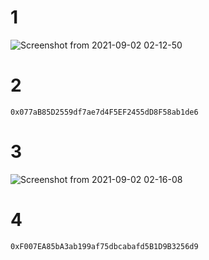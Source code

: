 # 1
![Screenshot from 2021-09-02 02-12-50](https://user-images.githubusercontent.com/89813113/131757323-817a6117-a1b4-472f-9c4e-7d87c507d236.png)
# 2
~~~
0x077aB85D2559df7ae7d4F5EF2455dD8F58ab1de6
~~~
# 3
![Screenshot from 2021-09-02 02-16-08](https://user-images.githubusercontent.com/89813113/131757551-e8ec34f0-6d95-477c-b6bd-1ba715149ceb.png)
# 4
~~~
0xF007EA85bA3ab199af75dbcabafd5B1D9B3256d9
~~~
